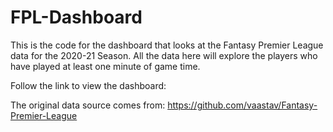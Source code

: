 # FPL-Dashboard

This is the code for the dashboard that looks at the Fantasy Premier League data for the 2020-21 Season. All the data here will explore the players who have played at least one minute of game time.

Follow the link to view the dashboard:

The original data source comes from: https://github.com/vaastav/Fantasy-Premier-League

